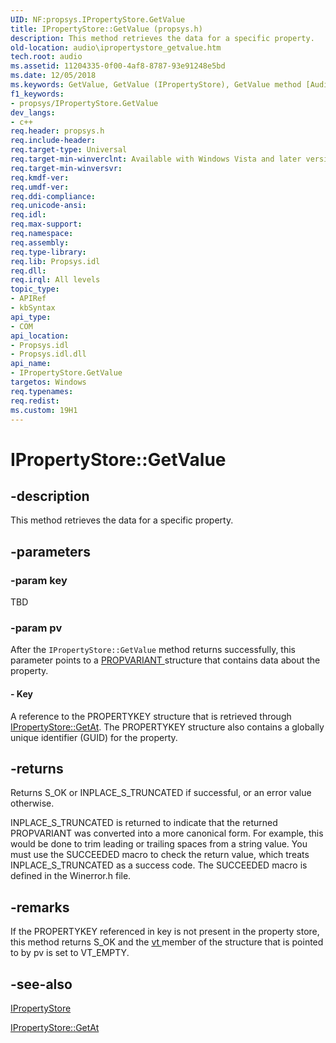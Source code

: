```yaml
---
UID: NF:propsys.IPropertyStore.GetValue
title: IPropertyStore::GetValue (propsys.h)
description: This method retrieves the data for a specific property.
old-location: audio\ipropertystore_getvalue.htm
tech.root: audio
ms.assetid: 11204335-0f00-4af8-8787-93e91248e5bd
ms.date: 12/05/2018
ms.keywords: GetValue, GetValue (IPropertyStore), GetValue method [Audio Devices], GetValue method [Audio Devices],IPropertyStore interface, IPropertyStore interface [Audio Devices],GetValue method, IPropertyStore.GetValue, IPropertyStore::GetValue, audio.ipropertystore_getvalue, audio_syseffects_r_5540088b-f979-440e-93b8-feb9db17001c.xml, propsys/IPropertyStore::GetValue
f1_keywords:
- propsys/IPropertyStore.GetValue
dev_langs:
- c++
req.header: propsys.h
req.include-header: 
req.target-type: Universal
req.target-min-winverclnt: Available with Windows Vista and later versions of the Windows operating system.
req.target-min-winversvr: 
req.kmdf-ver: 
req.umdf-ver: 
req.ddi-compliance: 
req.unicode-ansi: 
req.idl: 
req.max-support: 
req.namespace: 
req.assembly: 
req.type-library: 
req.lib: Propsys.idl
req.dll: 
req.irql: All levels
topic_type:
- APIRef
- kbSyntax
api_type:
- COM
api_location:
- Propsys.idl
- Propsys.idl.dll
api_name:
- IPropertyStore.GetValue
targetos: Windows
req.typenames: 
req.redist: 
ms.custom: 19H1
---
```


# IPropertyStore::GetValue


## -description


This method retrieves the data for a specific property.


## -parameters




### -param key

TBD


### -param pv

After the <code>IPropertyStore::GetValue</code> method returns successfully, this parameter points to a <a href="https://go.microsoft.com/fwlink/p/?linkid=106396">PROPVARIANT </a> structure that contains data about the property.


#### - Key

A reference to the PROPERTYKEY structure that is retrieved through <a href="https://docs.microsoft.com/windows/desktop/api/propsys/nf-propsys-ipropertystore-getat">IPropertyStore::GetAt</a>. The PROPERTYKEY structure also contains a globally unique identifier (GUID) for the property.


## -returns



Returns S_OK or INPLACE_S_TRUNCATED if successful, or an error value otherwise. 

INPLACE_S_TRUNCATED is returned to indicate that the returned PROPVARIANT was converted into a more canonical form. For example, this would be done to trim leading or trailing spaces from a string value. You must use the SUCCEEDED macro to check the return value, which treats INPLACE_S_TRUNCATED as a success code. The SUCCEEDED macro is defined in the Winerror.h file.




## -remarks



If the PROPERTYKEY referenced in key is not present in the property store, this method returns S_OK and the <a href="https://go.microsoft.com/fwlink/p/?linkid=106396">vt </a> member of the structure that is pointed to by pv is set to VT_EMPTY.




## -see-also




<a href="https://docs.microsoft.com/windows/desktop/api/propsys/nn-propsys-ipropertystore">IPropertyStore</a>



<a href="https://docs.microsoft.com/windows/desktop/api/propsys/nf-propsys-ipropertystore-getat">IPropertyStore::GetAt</a>
 

 

